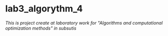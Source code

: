 # lab3_algorythm_4
###### This is project create at laboratory work for "Algorithms and computational optimization methods" in subsutis
